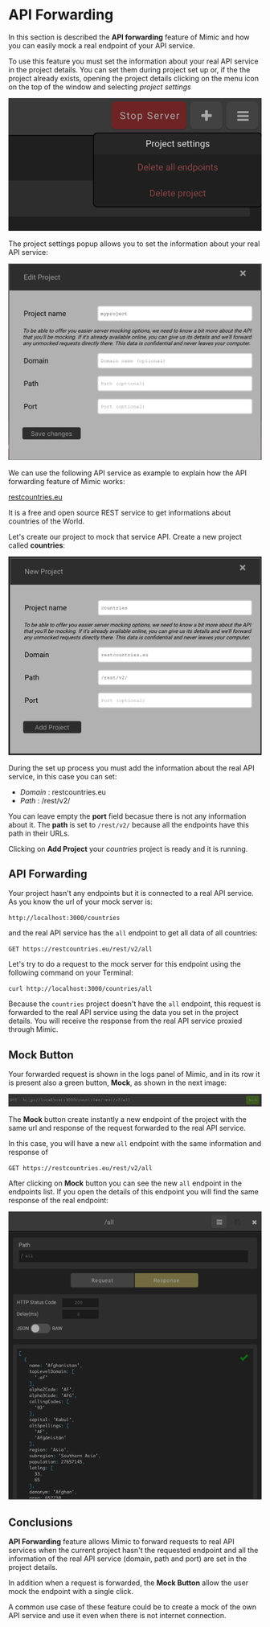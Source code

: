 # API Forwarding

In this section is described the **API forwarding** feature of Mimic and how you can easily mock a real endpoint of your API service.

To use this feature you must set the information about your real API service in the project details.
You can set them during project set up or, if the the project already exists, opening the project details clicking on the menu icon on the top of the window and selecting _project settings_

![Project Setting](../Images/project_settings.png 'Project Setting')

The project settings popup allows you to set the information about your real API service:

![Project Details](../Images/edit_project.png 'Project Details')

We can use the following API service as example to explain how the API forwarding feature of Mimic works:

[restcountries.eu](https://restcountries.eu/)

It is a free and open source REST service to get informations about countries of the World.

Let's create our project to mock that service API. Create a new project called **countries**:

![API Forwarding Exampre Project](../Images/api_forwarding_example_project.png 'API Forwarding Exampre Project')

During the set up process you must add the information about the real API service, in this case you can set:

- _Domain_ : restcountries.eu
- _Path_ : /rest/v2/

You can leave empty the **port** field becasue there is not any information about it. The **path** is set to `/rest/v2/` because all the endpoints have this path in their URLs.

Clicking on **Add Project** your _countries_ project is ready and it is running.

## API Forwarding

Your project hasn't any endpoints but it is connected to a real API service. As you know the url of your mock server is:

`http://localhost:3000/countries`

and the real API service has the `all` endpoint to get all data of all countries:

`GET https://restcountries.eu/rest/v2/all`

Let's try to do a request to the mock server for this endpoint using the following command on your Terminal:

`curl http://localhost:3000/countries/all`

Because the `countries` project doesn't have the `all` endpoint, this request is forwarded to the real API service using the data you set in the project details. You will receive the response from the real API service proxied through Mimic.

## Mock Button

Your forwarded request is shown in the logs panel of Mimic, and in its row it is present also a green button, **Mock**, as shown in the next image:

![Mock button](../Images/log_row_with_mock_button.png 'Mock button')

The **Mock** button create instantly a new endpoint of the project with the same url and response of the request forwarded to the real API service.

In this case, you will have a new `all` endpoint with the same information and response of

`GET https://restcountries.eu/rest/v2/all`

After clicking on **Mock** button you can see the new `all` endpoint in the endpoints list. If you open the details of this endpoint you will find the same response of the real endpoint:

![Mocked Endpoint](../Images/endpoint_created_from_mock_button.png 'Mocked Endpoint')

## Conclusions

**API Forwarding** feature allows Mimic to forward requests to real API services when the current project hasn't the requested endpoint and all the information of the real API service (domain, path and port) are set in the project details.

In addition when a request is forwarded, the **Mock Button** allow the user mock the endpoint with a single click.

A common use case of these feature could be to create a mock of the own API service and use it even when there is not internet connection.
